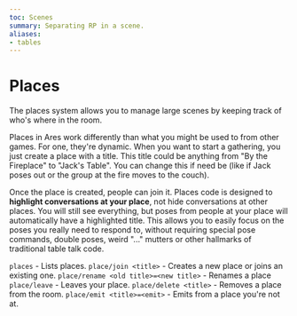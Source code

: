 ```yaml
---
toc: Scenes
summary: Separating RP in a scene.
aliases:
- tables
---
```

# Places

The places system allows you to manage large scenes by keeping track of who's where in the room.

Places in Ares work differently than what you might be used to from other games.  For one, they're dynamic.  When you want to start a gathering, you just create a place with a title.  This title could be anything from "By the Fireplace" to "Jack's Table".     You can change this if need be (like if Jack poses out or the group at the fire moves to the couch).

Once the place is created, people can join it.   Places code is designed to **highlight conversations at your place**, not hide conversations at other places.  You will still see everything, but poses from people at your place will automatically have a highlighted title.   This allows you to easily focus on the poses you really need to respond to, without requiring special pose commands, double poses, weird "..." mutters or other hallmarks of traditional table talk code.


`places` - Lists places.
`place/join <title>` - Creates a new place or joins an existing one.
`place/rename <old title>=<new title>` - Renames a place
`place/leave` - Leaves your place.
`place/delete <title>` - Removes a place from the room.
`place/emit <title>=<emit>` - Emits from a place you're not at.